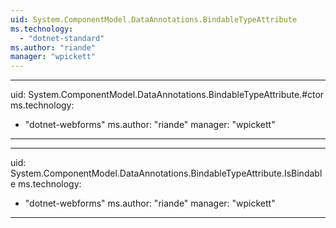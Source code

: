 ```yaml
---
uid: System.ComponentModel.DataAnnotations.BindableTypeAttribute
ms.technology: 
  - "dotnet-standard"
ms.author: "riande"
manager: "wpickett"
---
```


---
uid: System.ComponentModel.DataAnnotations.BindableTypeAttribute.#ctor
ms.technology: 
  - "dotnet-webforms"
ms.author: "riande"
manager: "wpickett"
---

---
uid: System.ComponentModel.DataAnnotations.BindableTypeAttribute.IsBindable
ms.technology: 
  - "dotnet-webforms"
ms.author: "riande"
manager: "wpickett"
---
